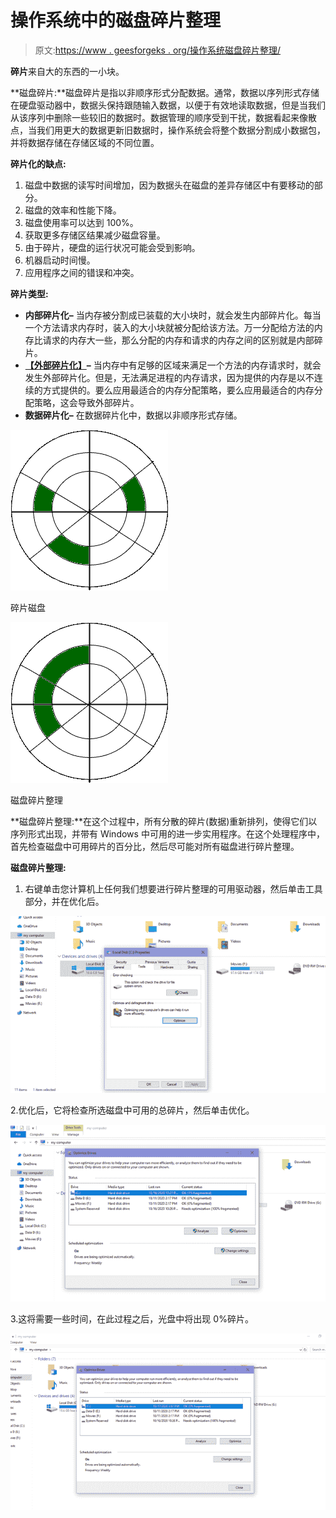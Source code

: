 # 操作系统中的磁盘碎片整理

> 原文:[https://www . geesforgeks . org/操作系统磁盘碎片整理/](https://www.geeksforgeeks.org/disk-defragmentation-in-operating-system/)

**碎片**来自大的东西的一小块。

**磁盘碎片:**磁盘碎片是指以非顺序形式分配数据。通常，数据以序列形式存储在硬盘驱动器中，数据头保持跟随输入数据，以便于有效地读取数据，但是当我们从该序列中删除一些较旧的数据时。数据管理的顺序受到干扰，数据看起来像散点，当我们用更大的数据更新旧数据时，操作系统会将整个数据分割成小数据包，并将数据存储在存储区域的不同位置。

**碎片化的缺点:**

1.  磁盘中数据的读写时间增加，因为数据头在磁盘的差异存储区中有要移动的部分。
2.  磁盘的效率和性能下降。
3.  磁盘使用率可以达到 100%。
4.  获取更多存储区结果减少磁盘容量。
5.  由于碎片，硬盘的运行状况可能会受到影响。
6.  机器启动时间慢。
7.  应用程序之间的错误和冲突。

**碎片类型:**

*   **内部碎片化–**
    当内存被分割成已装载的大小块时，就会发生内部碎片化。每当一个方法请求内存时，装入的大小块就被分配给该方法。万一分配给方法的内存比请求的内存大一些，那么分配的内存和请求的内存之间的区别就是内部碎片。
*   **[【外部碎片化】](https://www.geeksforgeeks.org/difference-between-internal-and-external-fragmentation/)–**
    当内存中有足够的区域来满足一个方法的内存请求时，就会发生外部碎片化。但是，无法满足进程的内存请求，因为提供的内存是以不连续的方式提供的。要么应用最适合的内存分配策略，要么应用最适合的内存分配策略，这会导致外部碎片。
*   **数据碎片化–**
    在数据碎片化中，数据以非顺序形式存储。

![](img/021359cd8907fd62113c017b8b43c0bb.png)

碎片磁盘

![](img/535e3a7d4a33a95d518cfcc71044182b.png)

磁盘碎片整理

**磁盘碎片整理:**在这个过程中，所有分散的碎片(数据)重新排列，使得它们以序列形式出现，并带有 Windows 中可用的进一步实用程序。在这个处理程序中，首先检查磁盘中可用碎片的百分比，然后尽可能对所有磁盘进行碎片整理。

**磁盘碎片整理:**

1.  右键单击您计算机上任何我们想要进行碎片整理的可用驱动器，然后单击工具部分，并在优化后。

![](img/d4fc04139d8827244f83aea2c40d5efa.png)

2.优化后，它将检查所选磁盘中可用的总碎片，然后单击优化。

![](img/e30da6dfecf695035f7aa91626c9104a.png)

3.这将需要一些时间，在此过程之后，光盘中将出现 0%碎片。

![](img/d0ed15abd2fc6acdbecdcd22934c855d.png)